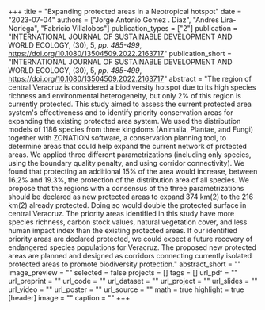 +++
title = "Expanding protected areas in a Neotropical hotspot"
date = "2023-07-04"
authors = ["Jorge Antonio Gomez . Diaz", "Andres Lira-Noriega", "Fabricio Villalobos"]
publication_types = ["2"]
publication = "INTERNATIONAL JOURNAL OF SUSTAINABLE DEVELOPMENT AND WORLD ECOLOGY, (30), 5, _pp. 485-499_, https://doi.org/10.1080/13504509.2022.2163717"
publication_short = "INTERNATIONAL JOURNAL OF SUSTAINABLE DEVELOPMENT AND WORLD ECOLOGY, (30), 5, _pp. 485-499_, https://doi.org/10.1080/13504509.2022.2163717"
abstract = "The region of central Veracruz is considered a biodiversity hotspot due to its high species richness and environmental heterogeneity, but only 2\% of this region is currently protected. This study aimed to assess the current protected area system's effectiveness and to identify priority conservation areas for expanding the existing protected area system. We used the distribution models of 1186 species from three kingdoms (Animalia, Plantae, and Fungi) together with ZONATION software, a conservation planning tool, to determine areas that could help expand the current network of protected areas. We applied three different parametrizations (including only species, using the boundary quality penalty, and using corridor connectivity). We found that protecting an additional 15\% of the area would increase, between 16.2\% and 19.3\%, the protection of the distribution area of all species. We propose that the regions with a consensus of the three parametrizations should be declared as new protected areas to expand 374 km(2) to the 216 km(2) already protected. Doing so would double the protected surface in central Veracruz. The priority areas identified in this study have more species richness, carbon stock values, natural vegetation cover, and less human impact index than the existing protected areas. If our identified priority areas are declared protected, we could expect a future recovery of endangered species populations for Veracruz. The proposed new protected areas are planned and designed as corridors connecting currently isolated protected areas to promote biodiversity protection."
abstract_short = ""
image_preview = ""
selected = false
projects = []
tags = []
url_pdf = ""
url_preprint = ""
url_code = ""
url_dataset = ""
url_project = ""
url_slides = ""
url_video = ""
url_poster = ""
url_source = ""
math = true
highlight = true
[header]
image = ""
caption = ""
+++
